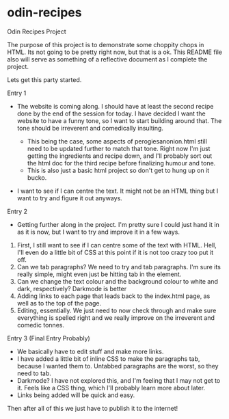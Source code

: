 # odin-recipes
Odin Recipes Project

The purpose of this project is to demonstrate some choppity chops in HTML. Its not going to be pretty right now, but that is a ok. This README file also will serve as 
something of a reflective document as I complete the project. 

Lets get this party started. 

Entry 1
- The website is coming along. I should have at least the second recipe done by the end of the session for today. I have decided I want the website to have a funny tone, so I want to start building around that. The tone should be irreverent and comedically insulting. 
    - This being the case, some aspects of perogiesanonion.html still need to be updated further to match that tone. Right now I'm just getting the ingredients and recipe down, and I'll probably sort out the html doc for the third recipe before finalizing humour and tone.
    - This is also just a basic html project so don't get to hung up on it bucko. 

- I want to see if I can centre the text. It might not be an HTML thing but I want to try and figure it out anyways. 

Entry 2

- Getting further along in the project. I'm pretty sure I could just hand it in as it is now, but I want to try and improve it in a few ways. 
1. First, I still want to see if I can centre some of the text with HTML. Hell, I'll even do a little bit of CSS at this point if it is not too crazy too put it off.
2. Can we tab paragraphs? We need to try and tab paragraphs. I'm sure its really simple, might even just be hitting tab in the element. 
3. Can we change the text colour and the background colour to white and dark, respectively? Darkmode is better
4. Adding links to each page that leads back to the index.html page, as well as to the top of the page. 
5. Editing, essentially. We just need to now check through and make sure everything is spelled right and we really improve on the irreverent and comedic tonnes. 

Entry 3 (Final Entry Probably)

- We basically have to edit stuff and make more links. 
- I have added a little bit of inline CSS to make the paragraphs tab, because I wanted them to. Untabbed paragraphs are the worst, so they need to tab.
- Darkmode? I have not explored this, and I'm feeling that I may not get to it. Feels like a CSS thing, which I'll probably learn more about later. 
- Links being added will be quick and easy. 

Then after all of this we just have to publish it to the internet!
